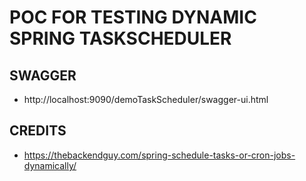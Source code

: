 # POC FOR TESTING DYNAMIC SPRING TASKSCHEDULER


## SWAGGER

- http://localhost:9090/demoTaskScheduler/swagger-ui.html

## CREDITS

- https://thebackendguy.com/spring-schedule-tasks-or-cron-jobs-dynamically/